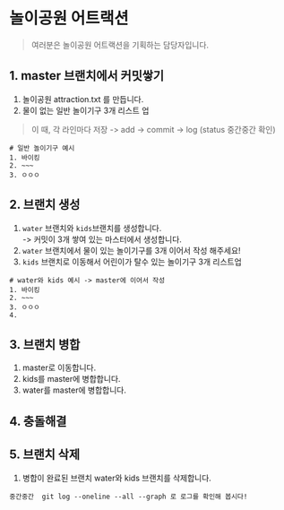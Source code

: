 # 놀이공원 어트랙션
> 여러분은 놀이공원 어트랙션을 기획하는 담당자입니다.

## 1. master 브랜치에서 커밋쌓기
1. 놀이공원 attraction.txt 를 만듭니다.
2. 물이 없는 일반 놀이기구 3개 리스트 업   
> 이 때, 각 라인마다 
> 저장 -> add -> commit -> log (status 중간중간 확인)
```
# 일반 놀이기구 예시
1. 바이킹
2. ~~~
3. ㅇㅇㅇ
```

## 2. 브랜치 생성
1. `water` 브랜치와 `kids`브랜치를 생성합니다.   
-> 커밋이 3개 쌓여 있는 마스터에서 생성합니다.
2. `water` 브랜치에서 물이 있는 놀이기구를 3개 이어서 작성 해주세요! 
3. `kids` 브랜치로 이동해서 어린이가 탈수 있는 놀이기구 3개 리스트업 
```
# water와 kids 예시 -> master에 이어서 작성
1. 바이킹
2. ~~~
3. ㅇㅇㅇ
4. 
```

## 3. 브랜치 병합
1. master로 이동합니다.
2. kids를 master에 병합합니다.
3. water를 master에 병합합니다.

## 4. 충돌해결

## 5. 브랜치 삭제
1. 병합이 완료된 브랜치 water와 kids 브랜치를 삭제합니다.

```
중간중간  git log --oneline --all --graph 로 로그를 확인해 봅시다!
```